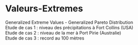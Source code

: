 # Valeurs-Extremes  
Generalized Extreme Values  - Generalized Pareto Distribution  
Etude de cas 1 : niveau des précipitations à Fort Collins (USA)  
Etude de cas 2 : niveau de la mer à Port Pirie (Australie)  
Etude de cas 3 : record au 100 mètres
